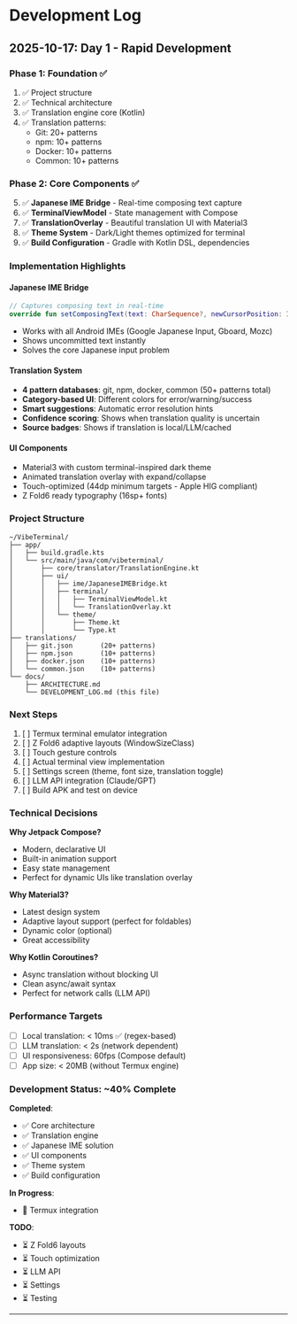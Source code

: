 # Development Log

## 2025-10-17: Day 1 - Rapid Development

### Phase 1: Foundation ✅
1. ✅ Project structure
2. ✅ Technical architecture
3. ✅ Translation engine core (Kotlin)
4. ✅ Translation patterns:
   - Git: 20+ patterns
   - npm: 10+ patterns
   - Docker: 10+ patterns
   - Common: 10+ patterns

### Phase 2: Core Components ✅
5. ✅ **Japanese IME Bridge** - Real-time composing text capture
6. ✅ **TerminalViewModel** - State management with Compose
7. ✅ **TranslationOverlay** - Beautiful translation UI with Material3
8. ✅ **Theme System** - Dark/Light themes optimized for terminal
9. ✅ **Build Configuration** - Gradle with Kotlin DSL, dependencies

### Implementation Highlights

#### Japanese IME Bridge
```kotlin
// Captures composing text in real-time
override fun setComposingText(text: CharSequence?, newCursorPosition: Int)
```
- Works with all Android IMEs (Google Japanese Input, Gboard, Mozc)
- Shows uncommitted text instantly
- Solves the core Japanese input problem

#### Translation System
- **4 pattern databases**: git, npm, docker, common (50+ patterns total)
- **Category-based UI**: Different colors for error/warning/success
- **Smart suggestions**: Automatic error resolution hints
- **Confidence scoring**: Shows when translation quality is uncertain
- **Source badges**: Shows if translation is local/LLM/cached

#### UI Components
- Material3 with custom terminal-inspired dark theme
- Animated translation overlay with expand/collapse
- Touch-optimized (44dp minimum targets - Apple HIG compliant)
- Z Fold6 ready typography (16sp+ fonts)

### Project Structure
```
~/VibeTerminal/
├── app/
│   ├── build.gradle.kts
│   └── src/main/java/com/vibeterminal/
│       ├── core/translator/TranslationEngine.kt
│       ├── ui/
│       │   ├── ime/JapaneseIMEBridge.kt
│       │   ├── terminal/
│       │   │   ├── TerminalViewModel.kt
│       │   │   └── TranslationOverlay.kt
│       │   └── theme/
│       │       ├── Theme.kt
│       │       └── Type.kt
├── translations/
│   ├── git.json       (20+ patterns)
│   ├── npm.json       (10+ patterns)
│   ├── docker.json    (10+ patterns)
│   └── common.json    (10+ patterns)
└── docs/
    ├── ARCHITECTURE.md
    └── DEVELOPMENT_LOG.md (this file)
```

### Next Steps
1. [ ] Termux terminal emulator integration
2. [ ] Z Fold6 adaptive layouts (WindowSizeClass)
3. [ ] Touch gesture controls
4. [ ] Actual terminal view implementation
5. [ ] Settings screen (theme, font size, translation toggle)
6. [ ] LLM API integration (Claude/GPT)
7. [ ] Build APK and test on device

### Technical Decisions

**Why Jetpack Compose?**
- Modern, declarative UI
- Built-in animation support
- Easy state management
- Perfect for dynamic UIs like translation overlay

**Why Material3?**
- Latest design system
- Adaptive layout support (perfect for foldables)
- Dynamic color (optional)
- Great accessibility

**Why Kotlin Coroutines?**
- Async translation without blocking UI
- Clean async/await syntax
- Perfect for network calls (LLM API)

### Performance Targets
- [ ] Local translation: < 10ms ✅ (regex-based)
- [ ] LLM translation: < 2s (network dependent)
- [ ] UI responsiveness: 60fps (Compose default)
- [ ] App size: < 20MB (without Termux engine)

### Development Status: ~40% Complete

**Completed**:
- ✅ Core architecture
- ✅ Translation engine
- ✅ Japanese IME solution
- ✅ UI components
- ✅ Theme system
- ✅ Build configuration

**In Progress**:
- 🔄 Termux integration

**TODO**:
- ⏳ Z Fold6 layouts
- ⏳ Touch optimization
- ⏳ LLM API
- ⏳ Settings
- ⏳ Testing

---
